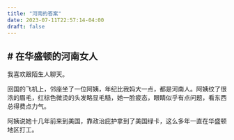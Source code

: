 ```yaml
---
title: "河南的答案"
date: 2023-07-11T22:57:14-04:00
draft: false
---
```



## # 在华盛顿的河南女人

我喜欢跟陌生人聊天。

回国的飞机上，邻座坐了一位阿姨，年纪比我妈大一点，都是河南人。阿姨纹了很浓的眉毛，红棕色微烫的头发略显毛糙，她一脸疲态，眼睛似乎有点问题，看东西总得费点力气。

阿姨说她十几年前来到美国，靠政治庇护拿到了美国绿卡，这么多年一直在华盛顿地区打工。
